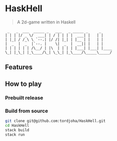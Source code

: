 # HaskHell
>
> A 2d-game written in Haskell

```
 _   _  ___  _____ _   ___   _ _____ _     _     
| | | |/ _ \/  ___| | / | | | |  ___| |   | |    
| |_| / /_\ \ `--.| |/ /| |_| | |__ | |   | |    
|  _  |  _  |`--. |    \|  _  |  __|| |   | |    
| | | | | | /\__/ | |\  | | | | |___| |___| |____
\_| |_\_| |_\____/\_| \_\_| |_\____/\_____\_____/                                                 
```

## Features

## How to play
### Prebuilt release
### Build from source
```bash
git clone git@github.com:tordjoha/HaskHell.git
cd HaskHell
stack build
stack run
